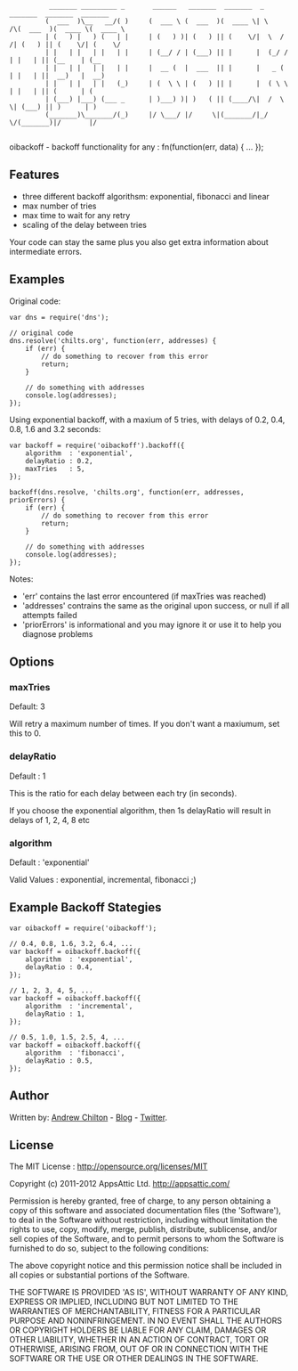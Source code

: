 ```
          _______ _________ _       ______   _______  _______  _        _______  _______  _______ 
         (  ___  )\__   __/( )     (  ___ \ (  ___  )(  ____ \| \    /\(  ___  )(  ____ \(  ____ \
         | (   ) |   ) (   | |     | (   ) )| (   ) || (    \/|  \  / /| (   ) || (    \/| (    \/
         | |   | |   | |   | |     | (__/ / | (___) || |      |  (_/ / | |   | || (__    | (__    
         | |   | |   | |   | |     |  __ (  |  ___  || |      |   _ (  | |   | ||  __)   |  __)   
         | |   | |   | |   (_)     | (  \ \ | (   ) || |      |  ( \ \ | |   | || (      | (      
         | (___) |___) (___ _      | )___) )| )   ( || (____/\|  /  \ \| (___) || )      | )      
         (_______)\_______/(_)     |/ \___/ |/     \|(_______/|_/    \/(_______)|/       |/       
                                                                                                  
```

oibackoff - backoff functionality for any : fn(function(err, data) { ... });

## Features ##

* three different backoff algorithsm: exponential, fibonacci and linear
* max number of tries
* max time to wait for any retry
* scaling of the delay between tries

Your code can stay the same plus you also get extra information about intermediate errors.

## Examples ##

Original code:

```
var dns = require('dns');

// original code
dns.resolve('chilts.org', function(err, addresses) {
    if (err) {
        // do something to recover from this error
        return;
    }

    // do something with addresses
    console.log(addresses);
});

```

Using exponential backoff, with a maxium of 5 tries, with delays of 0.2, 0.4, 0.8, 1.6 and 3.2 seconds:

```
var backoff = require('oibackoff').backoff({
    algorithm  : 'exponential',
    delayRatio : 0.2,
    maxTries   : 5,
});

backoff(dns.resolve, 'chilts.org', function(err, addresses, priorErrors) {
    if (err) {
        // do something to recover from this error
        return;
    }

    // do something with addresses
    console.log(addresses);
});
```

Notes:

* 'err' contains the last error encountered (if maxTries was reached)
* 'addresses' contrains the same as the original upon success, or null if all attempts failed
* 'priorErrors' is informational and you may ignore it or use it to help you diagnose problems

## Options ##

### maxTries ###

Default: 3

Will retry a maximum number of times. If you don't want a maxiumum, set this to 0.

### delayRatio ###

Default : 1

This is the ratio for each delay between each try (in seconds).

If you choose the exponential algorithm, then 1s delayRatio will result in delays of 1, 2, 4, 8 etc

### algorithm ###

Default : 'exponential'

Valid Values : exponential, incremental, fibonacci ;)

## Example Backoff Stategies ##

```
var oibackoff = require('oibackoff');

// 0.4, 0.8, 1.6, 3.2, 6.4, ...
var backoff = oibackoff.backoff({
    algorithm  : 'exponential',
    delayRatio : 0.4,
});

// 1, 2, 3, 4, 5, ...
var backoff = oibackoff.backoff({
    algorithm  : 'incremental',
    delayRatio : 1,
});

// 0.5, 1.0, 1.5, 2.5, 4, ...
var backoff = oibackoff.backoff({
    algorithm  : 'fibonacci',
    delayRatio : 0.5,
});
```

## Author ##

Written by: [Andrew Chilton](http://chilts.org/) - [Blog](http://chilts.org/blog/) -
[Twitter](https://twitter.com/andychilton).

## License ##

The MIT License : http://opensource.org/licenses/MIT

Copyright (c) 2011-2012 AppsAttic Ltd. http://appsattic.com/

Permission is hereby granted, free of charge, to any person obtaining a copy of this software and associated
documentation files (the 'Software'), to deal in the Software without restriction, including without limitation the
rights to use, copy, modify, merge, publish, distribute, sublicense, and/or sell copies of the Software, and to permit
persons to whom the Software is furnished to do so, subject to the following conditions:

The above copyright notice and this permission notice shall be included in all copies or substantial portions of the
Software.

THE SOFTWARE IS PROVIDED 'AS IS', WITHOUT WARRANTY OF ANY KIND, EXPRESS OR IMPLIED, INCLUDING BUT NOT LIMITED TO THE
WARRANTIES OF MERCHANTABILITY, FITNESS FOR A PARTICULAR PURPOSE AND NONINFRINGEMENT. IN NO EVENT SHALL THE AUTHORS OR
COPYRIGHT HOLDERS BE LIABLE FOR ANY CLAIM, DAMAGES OR OTHER LIABILITY, WHETHER IN AN ACTION OF CONTRACT, TORT OR
OTHERWISE, ARISING FROM, OUT OF OR IN CONNECTION WITH THE SOFTWARE OR THE USE OR OTHER DEALINGS IN THE SOFTWARE.

